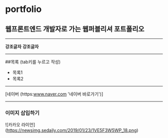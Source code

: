 # portfolio
## 웹프론트엔드 개발자로 가는 웹퍼블리셔 포트폴리오

---

**강조글자**
__강조글자__

---

##목록 (tab키를 누르고 작성)
  - 목록1
  - 목록2

---

[네이버 (https:www.naver.com '네이버 바로가기')]

---
### 이미지 삽입하기
![카카오 라이언]
(https://newsimg.sedaily.com/2019/01/23/1VE5F3W5WP_18.png)
